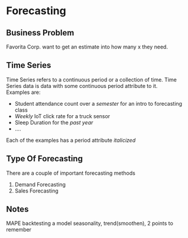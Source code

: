 # Forecasting

## Business Problem
Favorita Corp. want to get an estimate into how many x they need. 

## Time Series 
Time Series refers to a continuous period or a collection of time. Time Series data is data with some continuous period attribute to it. 
<br/>Examples are:
* Student attendance count over a <i>semester</i> for an intro to forecasting class
* <i>Weekly</i> IoT click rate for a truck sensor
* Sleep Duration for the <i>past year</i>
* ....

Each of the examples has a period attribute <i>italicized</i>


## Type Of Forecasting
There are a couple of important forecasting methods
1. Demand Forecasting
2. Sales Forecasting


## Notes
MAPE
backtesting a model
seasonality, trend(smoothen), 
2 points to remember